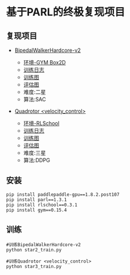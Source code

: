 # 基于PARL的终极复现项目
## 复现项目 ##
- [BipedalWalkerHardcore-v2](https://github.com/RonaldJEN/PaddlePaddle_RL_Class/blob/master/Game_Reproduction/star2_train.py)
    + [环境-GYM Box2D](https://github.com/openai/gym/tree/07e0c98f8e8e18c5197fab7ff74635f5b0cb2662/gym/envs/box2d)
    + [训练日志](https://github.com/RonaldJEN/PaddlePaddle_RL_Class/blob/master/Game_Reproduction/train_log/star2_train/log.log)
    + [训练图](https://github.com/RonaldJEN/PaddlePaddle_RL_Class/blob/master/Game_Reproduction/train_log/star2_train/train_pic.png)
    + [评估图](https://github.com/RonaldJEN/PaddlePaddle_RL_Class/blob/master/Game_Reproduction/train_log/star2_train/eval_pic.png)
    + 难度:二星
    + 算法:SAC

- [Quadrotor <velocity_control>](https://github.com/RonaldJEN/PaddlePaddle_RL_Class/blob/master/Game_Reproduction/star3_train.py)
    + [环境-RLSchool](https://github.com/PaddlePaddle/RLSchool/tree/master/rlschool/quadrotor)
    + [训练日志](https://github.com/RonaldJEN/PaddlePaddle_RL_Class/blob/master/Game_Reproduction/train_log/star3_train/log.log)
    + [训练图](https://github.com/RonaldJEN/PaddlePaddle_RL_Class/blob/master/Game_Reproduction/train_log/star3_train/train_pic.png)
    + [评估图](https://github.com/RonaldJEN/PaddlePaddle_RL_Class/blob/master/Game_Reproduction/train_log/star3_train/eval_pic.png)
    + 难度:三星
    + 算法:DDPG
## 安装 ##
```
pip install paddlepaddle-gpu==1.8.2.post107
pip install parl==1.3.1
pip install rlschool==0.3.1 
pip install gym==0.15.4
```
## 训练 ##
```
#训练BipedalWalkerHardcore-v2
python star2_train.py

#训练Quadrotor <velocity_control>
python star3_train.py
```


